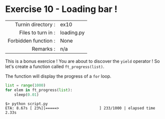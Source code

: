 # Exercise 10 - Loading bar !

|                         |                    |
| -----------------------:| ------------------ |
|   Turnin directory :    |  ex10              |
|   Files to turn in :    |  loading.py        |
|   Forbidden function :  |  None              |
|   Remarks :             |  n/a               |

This is a bonus exercice ! You are about to discover the `yield` operator !
So let's create a function called `ft_progress(list)`.

The function will display the progress of a `for` loop.

```python
list = range(1000)
for elem in ft_progress(list):
    sleep(0.01)
```

```console
$> python script.py
ETA: 8.67s [ 23%][=====>                  ] 233/1000 | elapsed time 2.33s
```

